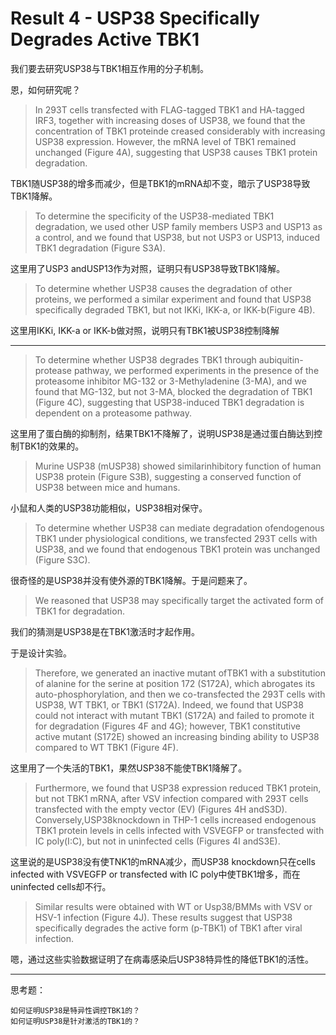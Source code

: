 # Result 4 - USP38 Specifically Degrades Active TBK1

我们要去研究USP38与TBK1相互作用的分子机制。

恩，如何研究呢？

> In 293T cells transfected with FLAG-tagged TBK1 and HA-tagged IRF3, together with increasing doses of USP38, we found that the concentration of TBK1 proteinde creased considerably with increasing USP38 expression. However, the mRNA level of TBK1 remained unchanged (Figure 4A), suggesting that USP38 causes TBK1 protein degradation.

TBK1随USP38的增多而减少，但是TBK1的mRNA却不变，暗示了USP38导致TBK1降解。

> To determine the specificity of the USP38-mediated TBK1 degradation, we used other USP family members USP3 and USP13 as a control, and we found that USP38, but not USP3 or USP13, induced TBK1 degradation (Figure S3A). 

这里用了USP3 andUSP13作为对照，证明只有USP38导致TBK1降解。

> To determine whether USP38 causes the degradation of other proteins, we performed a similar experiment and found that USP38 specifically degraded TBK1, but not IKKi, IKK-a, or IKK-b(Figure 4B).

这里用IKKi, IKK-a or IKK-b做对照，说明只有TBK1被USP38控制降解

------

> To determine whether USP38 degrades TBK1 through aubiquitin-protease pathway, we performed experiments in the presence of the proteasome inhibitor MG-132 or 3-Methyladenine (3-MA), and we found that MG-132, but not 3-MA, blocked the degradation of TBK1 (Figure 4C), suggesting that USP38-induced TBK1 degradation is dependent on a proteasome pathway.

这里用了蛋白酶的抑制剂，结果TBK1不降解了，说明USP38是通过蛋白酶达到控制TBK1的效果的。

> Murine USP38 (mUSP38) showed similarinhibitory function of human USP38 protein (Figure S3B), suggesting a conserved function of USP38 between mice and humans.

小鼠和人类的USP38功能相似，USP38相对保守。

> To determine whether USP38 can mediate degradation ofendogenous TBK1 under physiological conditions, we transfected 293T cells with USP38, and we found that endogenous TBK1 protein was unchanged (Figure S3C).

很奇怪的是USP38并没有使外源的TBK1降解。于是问题来了。

> We reasoned that USP38 may specifically target the activated form of TBK1 for degradation.

我们的猜测是USP38是在TBK1激活时才起作用。

于是设计实验。

> Therefore, we generated an inactive mutant ofTBK1 with a substitution of alanine for the serine at position 172 (S172A), which abrogates its auto-phosphorylation, and then we co-transfected the 293T cells with USP38, WT TBK1, or TBK1 (S172A). Indeed, we found that USP38 could not interact with mutant TBK1 (S172A) and failed to promote it for degradation (Figures 4F and 4G); however, TBK1 constitutive active mutant (S172E) showed an increasing binding ability to USP38 compared to WT TBK1 (Figure 4F).

这里用了一个失活的TBK1，果然USP38不能使TBK1降解了。

> Furthermore, we found that USP38 expression reduced TBK1 protein, but not TBK1 mRNA, after VSV infection compared with 293T cells transfected with the empty vector (EV) (Figures 4H andS3D). Conversely,USP38knockdown in THP-1 cells increased endogenous TBK1 protein levels in cells infected with VSVEGFP or transfected with IC poly(I:C), but not in uninfected cells (Figures 4I andS3E).

这里说的是USP38没有使TNK1的mRNA减少，而USP38 knockdown只在cells infected with VSVEGFP or transfected with IC poly中使TBK1增多，而在uninfected cells却不行。

> Similar results were obtained with WT or Usp38/BMMs with VSV or HSV-1 infection (Figure 4J). These results suggest that USP38 specifically degrades the active form (p-TBK1) of TBK1 after viral infection.

嗯，通过这些实验数据证明了在病毒感染后USP38特异性的降低TBK1的活性。

------

思考题：

```
如何证明USP38是特异性调控TBK1的？
如何证明USP38是针对激活的TBK1的？
```